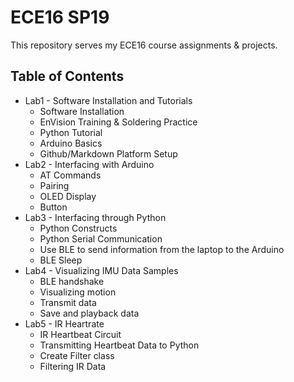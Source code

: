 # ECE16 SP19
This repository serves my ECE16 course assignments & projects.

## Table of Contents
* Lab1 - Software Installation and Tutorials
  * Software Installation
  * EnVision Training & Soldering Practice
  * Python Tutorial
  * Arduino Basics
  * Github/Markdown Platform Setup
* Lab2 - Interfacing with Arduino
  * AT Commands
  * Pairing
  * OLED Display
  * Button
* Lab3 - Interfacing through Python
  * Python Constructs
  * Python Serial Communication
  * Use BLE to send information from the laptop to the Arduino
  * BLE Sleep
* Lab4 - Visualizing IMU Data Samples
  * BLE handshake
  * Visualizing motion
  * Transmit data
  * Save and playback data
* Lab5 - IR Heartrate
  * IR Heartbeat Circuit
  * Transmitting Heartbeat Data to Python
  * Create Filter class
  * Filtering IR Data

